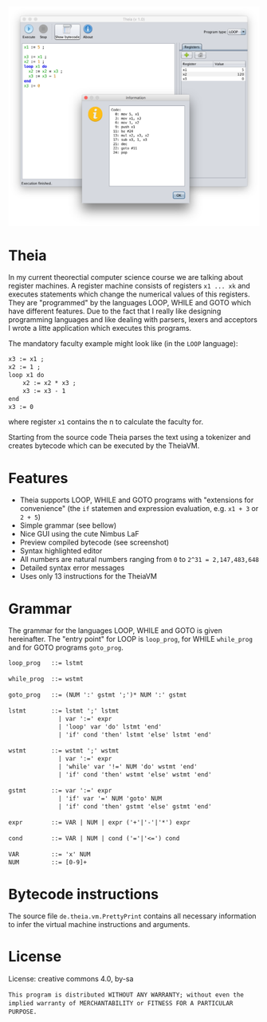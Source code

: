 ![Screenshot of the program](/screenshot.png?raw=true "Screenshot of the main application with faculty program and compiled bytecode view")

# Theia

In my current theorectial computer science course we are talking about register machines. A register machine consists of registers `x1 ... xk` and executes statements which change the numerical values of this registers. They are "programmed" by the languages LOOP, WHILE and GOTO which have different features. Due to the fact that I really like designing programming languages and like dealing with parsers, lexers and acceptors I wrote a litte application which executes this programs. 

The mandatory faculty example might look like (in the `LOOP` language):

	x3 := x1 ;
	x2 := 1 ;
	loop x1 do
		x2 := x2 * x3 ;
		x3 := x3 - 1
	end
	x3 := 0

where register `x1` contains the n to calculate the faculty for.

Starting from the source code Theia parses the text using a tokenizer and creates bytecode which can be executed by the TheiaVM.

# Features

 - Theia supports LOOP, WHILE and GOTO programs with "extensions for convenience" (the `if` statemen and expression evaluation, e.g. `x1 + 3` or `2 + 5`)
 - Simple grammar (see bellow)
 - Nice GUI using the cute Nimbus LaF
 - Preview compiled bytecode (see screenshot)
 - Syntax highlighted editor
 - All numbers are natural numbers ranging from `0` to `2^31 = 2,147,483,648`
 - Detailed syntax error messages
 - Uses only 13 instructions for the TheiaVM

# Grammar

The grammar for the languages LOOP, WHILE and GOTO is given hereinafter. The "entry point" for LOOP is `loop_prog`, for WHILE `while_prog` and for GOTO programs `goto_prog`.

	loop_prog   ::= lstmt

	while_prog  ::= wstmt

	goto_prog   ::= (NUM ':' gstmt ';')* NUM ':' gstmt

	lstmt       ::= lstmt ';' lstmt 
	              | var ':=' expr 
	              | 'loop' var 'do' lstmt 'end' 
	              | 'if' cond 'then' lstmt 'else' lstmt 'end'

	wstmt       ::= wstmt ';' wstmt 
	              | var ':=' expr 
	              | 'while' var '!=' NUM 'do' wstmt 'end' 
	              | 'if' cond 'then' wstmt 'else' wstmt 'end'

	gstmt       ::= var ':=' expr 
	              | 'if' var '=' NUM 'goto' NUM
	              | 'if' cond 'then' gstmt 'else' gstmt 'end'

	expr        ::= VAR | NUM | expr ('+'|'-'|'*') expr

	cond        ::= VAR | NUM | cond ('='|'<=') cond

	VAR         ::= 'x' NUM
	NUM         ::= [0-9]+

# Bytecode instructions

The source file `de.theia.vm.PrettyPrint` contains all necessary information to infer the virtual machine instructions and arguments. 

# License

License: creative commons 4.0, by-sa

`This program is distributed WITHOUT ANY WARRANTY; without even the implied warranty of MERCHANTABILITY or FITNESS FOR A PARTICULAR PURPOSE.`
